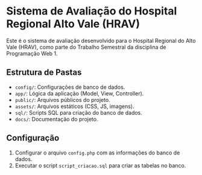 # Sistema de Avaliação do Hospital Regional Alto Vale (HRAV)

Este é o sistema de avaliação desenvolvido para o Hospital Regional do Alto Vale (HRAV), como parte do Trabalho Semestral da disciplina de Programação Web 1.

## Estrutura de Pastas
- `config/`: Configurações de banco de dados.
- `app/`: Lógica da aplicação (Model, View, Controller).
- `public/`: Arquivos públicos do projeto.
- `assets/`: Arquivos estáticos (CSS, JS, imagens).
- `sql/`: Scripts SQL para criação do banco de dados.
- `docs/`: Documentação do projeto.

## Configuração
1. Configurar o arquivo `config.php` com as informações do banco de dados.
2. Executar o script `script_criacao.sql` para criar as tabelas no banco.